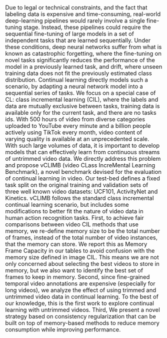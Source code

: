 ---
---
<p style="font-size:18px;">
Due to legal or technical constraints, and the fact that labeling data is expensive and time-consuming, real-world deep-learning pipelines would rarely involve a single fine-tuning stage. Instead, these pipelines could require the sequential fine-tuning of large models in a set of independent tasks that are learned sequentially. Under these conditions, deep neural networks suffer from what is known as catastrophic forgetting, where the fine-tuning on novel tasks significantly reduces the performance of the model in a previously learned task, and drift, where unseen training data does not fit the previously estimated class distribution. Continual learning directly models such a scenario, by adapting a neural network model into a sequential series of tasks. We focus on a special case of CL: class incremental learning (CIL), where the labels and data are mutually exclusive between tasks, training data is available only for the current task, and there are no tasks ids. With 500 hours of video from diverse categories uploaded to YouTube every minute and a billion people actively using TikTok every month, video content of varying quality is available at an unprecedented scale. With such large volumes of data, it is important to develop models that can effectively learn from continuous streams of untrimmed video data. We directly address this problem and propose vCLIMB (video CLass IncreMental Learning Benchmark), a novel benchmark devised for the evaluation of continual learning in video. Our test-bed defines a fixed task split on the original training and validation sets of three well known video datasets: UCF101, ActivityNet and Kinetics. vCLIMB follows the standard class incremental continual learning scenario, but includes some modifications to better fit the nature of video data in human action recognition tasks. First, to achieve fair comparisons between video CIL methods that use memory, we re-define memory size to be the total number of frames, instead of the total number of video instances, that the memory can store. We report this as Memory Frame Capacity in our tables to avoid confusion with the memory size defined in image CIL. This means we are not only concerned about selecting the best videos to store in memory, but we also want to identify the best set of frames to keep in memory. Second, since fine-grained temporal video annotations are expensive (especially for long videos), we analyze the effect of using trimmed and untrimmed video data in continual learning. To the best of our knowledge, this is the first work to explore continual learning with untrimmed videos. Third, We present a novel strategy based on consistency regularization that can be built on top of memory-based methods to reduce memory consumption while improving performance.
</p>

